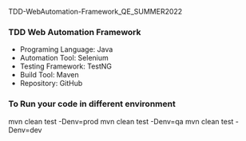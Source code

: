TDD-WebAutomation-Framework_QE_SUMMER2022


### TDD Web Automation Framework
- Programing Language: Java
- Automation Tool: Selenium
- Testing Framework: TestNG
- Build Tool: Maven
- Repository: GitHub






### To Run your code in different environment
mvn clean test -Denv=prod
mvn clean test -Denv=qa
mvn clean test -Denv=dev


